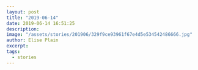 ```yaml
---
layout: post
title: "2019-06-14"
date: 2019-06-14 16:51:25
description: 
image: "/assets/stories/201906/329f9ce93961f67e4d5e534542486666.jpg"
author: Elise Plain
excerpt: 
tags: 
  - stories
---
```



<p></p>
